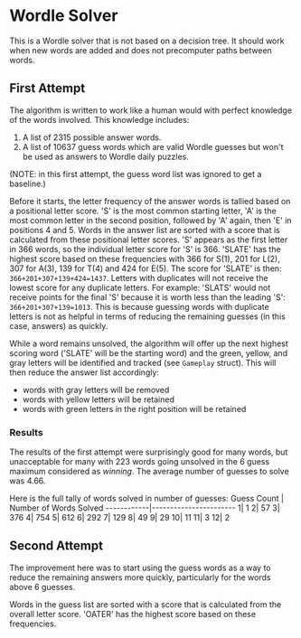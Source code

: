 # Wordle Solver
This is a Wordle solver that is not based on a decision tree. It should work when new words are added and does not precomputer paths between words.

## First Attempt

The algorithm is written to work like a human would with perfect knowledge of the words involved. This knowledge includes:
1. A list of 2315 possible answer words.
2. A list of 10637 guess words which are valid Wordle guesses but won't be used as answers to Wordle daily puzzles.

(NOTE: in this first attempt, the guess word list was ignored to get a baseline.)

Before it starts, the letter frequency of the answer words is tallied based on a positional letter score. 'S' is the most common starting letter, 'A' is the most common letter in the second position, followed by 'A' again, then 'E' in positions 4 and 5. Words in the answer list are sorted with a score that is calculated from these positional letter scores. 'S' appears as the first letter in 366 words, so the individual letter score for 'S' is 366. 'SLATE' has the highest score based on these frequencies with 366 for S(1), 201 for L(2), 307 for A(3), 139 for T(4) and 424 for E(5). The score for 'SLATE' is then: `366+201+307+139+424=1437`. Letters with duplicates will not receive the lowest score for any duplicate letters. For example: 'SLATS' would not receive points for the final 'S' because it is worth less than the leading 'S': `366+201+307+139=1013`. This is because guessing words with duplicate letters is not as helpful in terms of reducing the remaining guesses (in this case, answers) as quickly.

While a word remains unsolved, the algorithm will offer up the next highest scoring word ('SLATE' will be the starting word) and the green, yellow, and gray letters will be identified and tracked (see `Gameplay` struct). This will then reduce the answer list accordingly:
- words with gray letters will be removed
- words with yellow letters will be retained
- words with green letters in the right position will be retained

### Results
The results of the first attempt were surprisingly good for many words, but unacceptable for many with 223 words going unsolved in the 6 guess maximum considered as _winning_. The average number of guesses to solve was 4.66.

Here is the full tally of words solved in number of guesses:
Guess Count | Number of Words Solved
------------|-----------------------
1| 1
2| 57
3| 376
4| 754
5| 612
6| 292
7| 129
8| 49
9| 29
10| 11
11| 3
12| 2

## Second Attempt
The improvement here was to start using the guess words as a way to reduce the remaining answers more quickly, particularly for the words above 6 guesses.

Words in the guess list are sorted with a score that is calculated from the overall letter score. 'OATER' has the highest score based on these frequencies.
